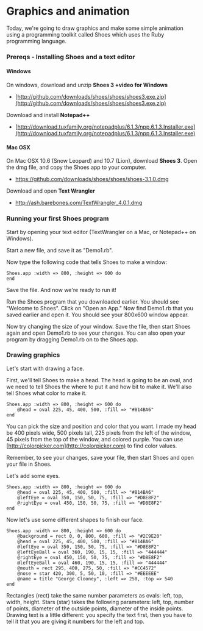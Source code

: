# Graphics and animation

Today, we're going to draw graphics and make some simple animation using a
programming toolkit called Shoes which uses the Ruby programming language.

### Prereqs - Installing Shoes and a text editor


#### Windows

On windows, download and unzip **Shoes 3 +video for Windows**
* [http://github.com/downloads/shoes/shoes/shoes3.exe.zip](http://github.com/downloads/shoes/shoes/shoes3.exe.zip)

Download and install **Notepad++**
* [http://download.tuxfamily.org/notepadplus/6.1.3/npp.6.1.3.Installer.exe](http://download.tuxfamily.org/notepadplus/6.1.3/npp.6.1.3.Installer.exe)

#### Mac OSX

On Mac OSX 10.6 (Snow Leopard) and 10.7 (Lion), download **Shoes 3**.
Open the dmg file, and copy the Shoes app to your computer.
* https://github.com/downloads/shoes/shoes/shoes-3.1.0.dmg

Download and open **Text Wrangler**
* http://ash.barebones.com/TextWrangler_4.0.1.dmg


### Running your first Shoes program

Start by opening your text editor (TextWrangler on a Mac, or Notepad++ on
Windows).

Start a new file, and save it as "Demo1.rb".

Now type the following code that tells Shoes to make a window:

	Shoes.app :width => 800, :height => 600 do
	end

Save the file. And now we're ready to run it!

Run the Shoes program that you downloaded earlier. You should see "Welcome to
Shoes". Click on "Open an App." Now find Demo1.rb that you saved earlier and
open it. You should see your 800x600 window appear.

Now try changing the size of your window. Save the file, then start Shoes
again and open Demo1.rb to see your changes. You can also open your program by
dragging Demo1.rb on to the Shoes app.

### Drawing graphics

Let's start with drawing a face.

First, we'll tell Shoes to make a head. The head is going to be an oval, and
we need to tell Shoes the where to put it and how bit to make it. We'll also
tell Shoes what color to make it.

	Shoes.app :width => 800, :height => 600 do
		@head = oval 225, 45, 400, 500, :fill => "#814BA6"
	end

You can pick the size and position and color that you want. I made my head be
400 pixels wide, 500 pixels tall, 225 pixels from the left of the window, 45
pixels from the top of the window, and colored purple. You can use
[http://colorpicker.com](http://colorpicker.com) to find color values.

Remember, to see your changes, save your file, then start Shoes and open your
file in Shoes.

Let's add some eyes.

	Shoes.app :width => 800, :height => 600 do
		@head = oval 225, 45, 400, 500, :fill => "#814BA6"
		@leftEye = oval 350, 150, 50, 75, :fill => "#D8E8F2"
		@rightEye = oval 450, 150, 50, 75, :fill => "#D8E8F2"
	end

Now let's use some different shapes to finish our face.

	Shoes.app :width => 800, :height => 600 do
		@background = rect 0, 0, 800, 600, :fill => "#2C9E20"
		@head = oval 225, 45, 400, 500, :fill => "#814BA6"
		@leftEye = oval 350, 150, 50, 75, :fill => "#D8E8F2"
		@leftEyeBall = oval 360, 190, 15, 15, :fill => "444444"
		@rightEye = oval 450, 150, 50, 75, :fill => "#D8E8F2"
		@leftEyeBall = oval 460, 190, 15, 15, :fill => "444444"
		@mouth = rect 295, 400, 275, 50, :fill => "#CC4572"
		@nose = star 420, 300, 5, 50, 10, :fill => "#EEEEEE"
		@name = title "George Clooney", :left => 250, :top => 540
	end

Rectangles (rect) take the same number parameters as ovals: left, top, width,
height. Stars (star) takes the following parameters: left, top, number of
points, diameter of the outside points, diameter of the inside points. Drawing
text is a little different: you specify the text first, then you have to tell
it that you are giving it numbers for the left and top.
